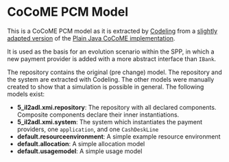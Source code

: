 # CoCoME PCM Model
This is a CoCoME PCM model as it is extracted by [Codeling](https://s3gitlab.paluno.uni-due.de/ADVERT/codeling) from a [slightly adapted version](https://s3gitlab.paluno.uni-due.de/ADVERT/case-study_cocome-plain-java) of the [Plain Java CoCoME implementation](https://github.com/cocome-community-case-study/cocome-plain-java).

It is used as the basis for an evolution scenario within the SPP, in which a new payment provider is added with a more abstract interface than `IBank`.

The repository contains the original (pre change) model.
The repository and the system are extracted with Codeling. The other models were manually created to show that a simulation is possible in general. The following models exist:

* **5_il2adl.xmi.repository**: The repository with all declared components. Composite components declare their inner instantiations.
* **5_il2adl.xmi.system**: The system which instantiates the payment providers, one `application`, and one `CashDeskLine`
* **default.resourceenvironment**: A simple example resource environment
* **default.allocation**: A simple allocation model
* **default.usagemodel**: A simple usage model